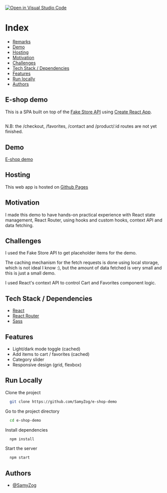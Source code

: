 [![Open in Visual Studio Code](https://open.vscode.dev/badges/open-in-vscode.svg)](https://open.vscode.dev/organization/repository)

# Index

- [Remarks](#remarks)
- [Demo](#demo)
- [Hosting](#host)
- [Motivation](#motivation)
- [Challenges](#challenges)
- [Tech Stack / Dependencies](#deps)
- [Features](#features)
- [Run locally](#run)
- [Authors](#authors)

<h2>E-shop demo</h2>

This is a SPA built on top of the [Fake Store API](https://fakestoreapi.com/) using [Create React App](https://github.com/facebook/create-react-app).

<h2 id="remarks"></h2>

N.B: the /checkout, /favorites, /contact and /product/:id routes are not yet finished.

<h2 id="demo">Demo</h2>

[E-shop demo](https://samyzog.github.io/e-shop-demo/)

<h2 id="host">Hosting</h2>

This web app is hosted on [Github Pages](https://pages.github.com/)

<h2 id="motivation">Motivation</h2>

I made this demo to have hands-on practical experience with React state management, React Router, using hooks and custom hooks, context API and data fetching. 

<h2 id="challenges">Challenges</h2>

I used the Fake Store API to get placeholder items for the demo.

The caching mechanism for the fetch requests is done using local storage, which is not ideal I know :), but the amount of data fetched is very small and this is just a small demo.

I used React's context API to control Cart and Favorites component logic.

<h2 id="deps">Tech Stack / Dependencies</h2>

- [React](https://reactjs.org/)
- [React Router](https://reactrouter.com/)
- [Sass](https://sass-lang.com/)

  
<h2 id="features">Features</h2>

- Light/dark mode toggle (cached)
- Add items to cart / favorites (cached)
- Category slider
- Responsive design (grid, flexbox)

  
<h2 id="run">Run Locally</h2>

Clone the project

```bash
  git clone https://github.com/SamyZog/e-shop-demo
```

Go to the project directory

```bash
  cd e-shop-demo
```

Install dependencies

```bash
  npm install
```

Start the server

```bash
  npm start
```

  
<h2 id="authors">Authors</h2>

- [@SamyZog](https://www.github.com/SamyZog)

  
